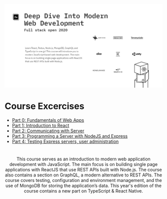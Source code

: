 ![Full Stack Open 2020](./img/cover.jpg)

# Course Excercises

- [Part 0: Fundamentals of Web Apps](https://github.com/sehroz/full-stack-open-2020/tree/master/part-0)
- [Part 1: Introduction to React](https://github.com/sehroz/full-stack-open-2020/tree/master/part-1)
- [Part 2: Communicating with Server](https://github.com/sehroz/full-stack-open-2020/tree/master/part-2)
- [Part 3: Programming a Server with NodeJS and Express](https://github.com/sehroz/full-stack-open-2020/tree/master/part-3)
- [Part 4: Testing Express servers, user administration](https://github.com/sehroz/full-stack-open-2020/tree/master/part-4)

#

<p align="center">
This course serves as an introduction to modern web application development with JavaScript. The main focus is on building single page applications with ReactJS that use REST APIs built with Node.js. The course also contains a section on GraphQL, a modern alternative to REST APIs. The course covers testing, configuration and environment management, and the use of MongoDB for storing the application’s data. This year's edition of the course contains a new part on TypeScript & React Native.
</p>
